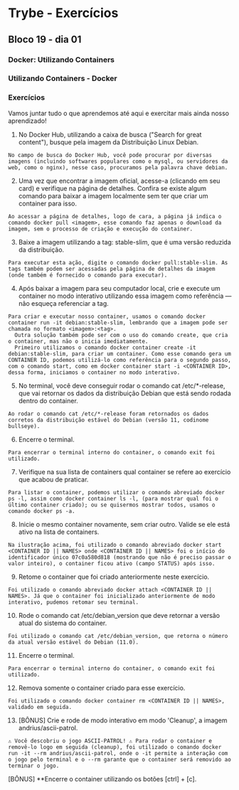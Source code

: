# Trybe - Exercícios
## Bloco 19 - dia 01
### Docker: Utilizando Containers
### Utilizando Containers - Docker

### Exercícios

Vamos juntar tudo o que aprendemos até aqui e exercitar mais ainda nosso aprendizado!
1. No Docker Hub, utilizando a caixa de busca ("Search for great content"), busque pela imagem da Distribuição Linux Debian.
```
No campo de busca do Docker Hub, você pode procurar por diversas imagens (incluindo softwares populares como o mysql, ou servidores da web, como o nginx), nesse caso, procuramos pela palavra chave debian.
```

2. Uma vez que encontrar a imagem oficial, acesse-a (clicando em seu card) e verifique na página de detalhes. Confira se existe algum comando para baixar a imagem localmente sem ter que criar um container para isso.
```
Ao acessar a página de detalhes, logo de cara, a página já indica o comando docker pull <imagem>, esse comando faz apenas o download da imagem, sem o processo de criação e execução do container.
```

3. Baixe a imagem utilizando a tag: stable-slim, que é uma versão reduzida da distribuição.
```
Para executar esta ação, digite o comando docker pull:stable-slim. As tags também podem ser acessadas pela página de detalhes da imagem (onde também é fornecido o comando para executar).
```

4. Após baixar a imagem para seu computador local, crie e execute um container no modo interativo utilizando essa imagem como referência — não esqueça referenciar a tag.
```
Para criar e executar nosso container, usamos o comando docker container run -it debian:stable-slim, lembrando que a imagem pode ser chamada no formato <imagem>:<tag>.
  Outra solução também pode ser com o uso do comando create, que cria o container, mas não o inicia imediatamente.
  Primeiro utilizamos o comando docker container create -it debian:stable-slim, para criar um container. Como esse comando gera um CONTAINER ID, podemos utilizá-lo como referência para o segundo passo, com o comando start, como em docker container start -i <CONTAINER ID>, dessa forma, iniciamos o container no modo interativo.
```

5. No terminal, você deve conseguir rodar o comando cat /etc/*-release, que vai retornar os dados da distribuição Debian que está sendo rodada dentro do container.
```
Ao rodar o comando cat /etc/*-release foram retornados os dados corretos da distribuição estável do Debian (versão 11, codinome bullseye).
```

6. Encerre o terminal.
```
Para encerrar o terminal interno do container, o comando exit foi utilizado.
```

7. Verifique na sua lista de containers qual container se refere ao exercício que acabou de praticar.
```
Para listar o container, podemos utilizar o comando abreviado docker ps -l, assim como docker container ls -l, (para mostrar qual foi o último container criado); ou se quisermos mostrar todos, usamos o comando docker ps -a.
```

8. Inicie o mesmo container novamente, sem criar outro. Valide se ele está ativo na lista de containers.
```
Na ilustração acima, foi utilizado o comando abreviado docker start <CONTAINER ID || NAMES> onde <CONTAINER ID || NAMES> foi o início do identificador único 07c0a580d818 (mostrando que não é preciso passar o valor inteiro), o container ficou ativo (campo STATUS) após isso.
```

9. Retome o container que foi criado anteriormente neste exercício.
```
Foi utilizado o comando abreviado docker attach <CONTAINER ID || NAMES>. Já que o container foi inicializado anteriormente de modo interativo, pudemos retomar seu terminal.
```

10. Rode o comando cat /etc/debian_version que deve retornar a versão atual do sistema do container.
```
Foi utilizado o comando cat /etc/debian_version, que retorna o número da atual versão estável do Debian (11.0).
```

11. Encerre o terminal.
```
Para encerrar o terminal interno do container, o comando exit foi utilizado.
```

12. Remova somente o container criado para esse exercício.
```
Foi utilizado o comando docker container rm <CONTAINER ID || NAMES>, validado em seguida.
```

13. [BÔNUS] Crie e rode de modo interativo em modo 'Cleanup', a imagem andrius/ascii-patrol.
```
⚠️ Você descobriu o jogo ASCII-PATROL! ⚠️ Para rodar o container e removê-lo logo em seguida (cleanup), foi utilizado o comando docker run -it --rm andrius/ascii-patrol, onde o -it permite a interação com o jogo pelo terminal e o --rm garante que o container será removido ao terminar o jogo.
```

[BÔNUS] **Encerre o container utilizando os botões [ctrl] + [c].